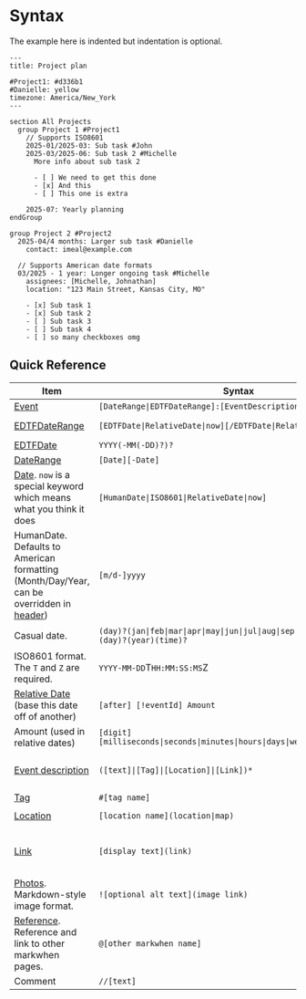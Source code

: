<script setup lang="ts">
import Exposition from "../src/Exposition.vue"

const expo = [
  [[0, 7], '<a href="/syntax/header">Header</a>'],
  [[11, 13], '<a href="/syntax/events">Events</a>'],
  [[13, 18], '<a href="/syntax/event-descriptions">Event description</a>'],
  [[22, 23], '<a href="/syntax/groups-and-sections">Section definition</a>'],
  [[26, 27], 'Comment'],
  [[28, 30], '<a href="/syntax/event-descriptions#properties">Event properties</a>']
]

</script>

# Syntax

The example here is indented but indentation is optional.

<Exposition :expo="expo">

```mw{1-7,12-14,14-18,23,27,29,30}
---
title: Project plan

#Project1: #d336b1
#Danielle: yellow
timezone: America/New_York
---

section All Projects
  group Project 1 #Project1
    // Supports ISO8601
    2025-01/2025-03: Sub task #John
    2025-03/2025-06: Sub task 2 #Michelle
      More info about sub task 2

      - [ ] We need to get this done
      - [x] And this
      - [ ] This one is extra

    2025-07: Yearly planning
endGroup

group Project 2 #Project2
  2025-04/4 months: Larger sub task #Danielle
    contact: imeal@example.com

  // Supports American date formats
  03/2025 - 1 year: Longer ongoing task #Michelle
    assignees: [Michelle, Johnathan]
    location: "123 Main Street, Kansas City, MO"

    - [x] Sub task 1
    - [x] Sub task 2
    - [ ] Sub task 3
    - [ ] Sub task 4
    - [ ] so many checkboxes omg
```

</Exposition>

## Quick Reference

| Item                                                                                                       | Syntax                                                                                  | Example                                                                                                                     |
| ---------------------------------------------------------------------------------------------------------- | --------------------------------------------------------------------------------------- | --------------------------------------------------------------------------------------------------------------------------- |
| [Event](/syntax/events)                                                                                    | `[DateRange\|EDTFDateRange]:[EventDescription]`                                         | `08/2015-05/2017: CS degree #Education`                                                                                     |
| [EDTFDateRange](/syntax/dates-and-ranges)                                                                  | `[EDTFDate\|RelativeDate\|now][/EDTFDate\|RelativeDate\|now]`                           | `2004-02-01/2005`, `2005/2006-02`, `2005/now`, `2018/6 months`                                                              |
| [EDTFDate](/syntax/dates-and-ranges#edtf-date)                                                             | `YYYY(-MM(-DD)?)?`                                                                      | `2000-06-01`, `1892`, `1492-01`                                                                                             |
| [DateRange](/syntax/dates-and-ranges#date-ranges)                                                          | `[Date][-Date]`                                                                         | `1998-06/01/2000`                                                                                                           |
| [Date](/syntax/dates-and-ranges#dates). `now` is a special keyword which means what you think it does      | `[HumanDate\|ISO8601\|RelativeDate\|now]`                                               | `01/30/1888`                                                                                                                |
| HumanDate. Defaults to American formatting (Month/Day/Year, can be overridden in [header](/syntax/header)) | `[m/d-]yyyy`                                                                            | `2002` or `01/2002` or `12/25/1901`                                                                                         |
| Casual date.                                                                                               | `(day)?(jan\|feb\|mar\|apr\|may\|jun\|jul\|aug\|sep\|oct\|nov\|dec)(day)?(year)(time)?` | `4 January 1996` or `Oct 8 2012` or `March 16 12:19pm` or `9:15pm` or `06:30`                                               |
| ISO8601 format. The `T` and `Z` are required.                                                              | `YYYY-MM-DD`T`HH:MM:SS:MS`Z                                                             | `1859-05-09T12:01:01Z`                                                                                                      |
| [Relative Date](/syntax/dates-and-ranges#relative-dates) (base this date off of another)                   | `[after] [!eventId] Amount`                                                             | `after !Birthday 3 weeks 2 days`, `2 days - 3 months 4 days 8 seconds`, `!ww1 21 years - 6 years`                           |
| Amount (used in relative dates)                                                                            | `[digit] [milliseconds\|seconds\|minutes\|hours\|days\|weeks\|months\|years]`           | `after !Birthday 3 weeks`, `2 days - 3 months`, `!ww1 21 years - 6 years`                                                   |
| [Event description](/syntax/event-descriptions/)                                                            | `([text]\|[Tag]\|[Location]\|[Link])*`                                                  | `07/2014: 4th of July in DC ![](https:/linktomyimage.com/imagelink.png) #Travel @sue @greg [Washington, DC](location)`      |
| [Tag](#tags)                                                                                               | `#[tag name]`                                                                           | `1999: The Matrix #Movies`                                                                                                  |
| [Location](#locations)                                                                                     | `[location name](location\|map)`                                                        | `02/23/1836: Battle of the Alamo (The Alamo, TX)[map]`                                                                      |
| [Link](#links)                                                                                             | `[display text](link)`                                                                  | `05/25/2021: [cascade.page](https://cascade.page) featured on [Hacker News](https://news.ycombinator.com/item?id=27282842)` |
| [Photos](#photos). Markdown-style image format.                                                            | `![optional alt text](image link)`                                                      | `07/2017: 4th of July in DC ![](https://example.com/image.png)`                                                             |
| [Reference](#references). Reference and link to other markwhen pages.                                      | `@[other markwhen name]`                                                                | `09/2019: Dinner with @karl` or `2020-2022: COVID-19 Pandemic @jenny/covid @covidtimeline`                                  |
| Comment                                                                                                    | `//[text]`                                                                              | `// this is a comment`                                                                                                      |
